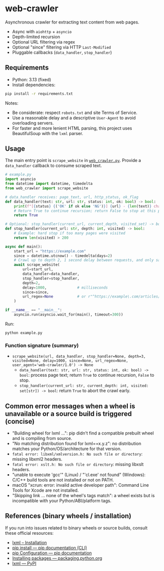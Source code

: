 # web-crawler

Asynchronous crawler for extracting text content from web pages.

- Async with `aiohttp` + `asyncio`
- Depth-limited recursion
- Optional URL filtering via regex
- Optional "since" filtering via HTTP `Last-Modified`
- Pluggable callbacks (`data_handler`, `stop_handler`)

## Requirements

- Python: 3.13 (fixed)
- Install dependencies:
```bash
pip install -r requirements.txt
```

Notes:
- Be considerate: respect `robots.txt` and site Terms of Service.
- Use a reasonable delay and a descriptive `User-Agent` to avoid overloading servers.
- For faster and more lenient HTML parsing, this project uses BeautifulSoup with the `lxml` parser.

## Usage

The main entry point is `scrape_website` in [`web_crawler.py`](web_crawler.py). Provide a `data_handler` callback to consume scraped text.

```python
# example.py
import asyncio
from datetime import datetime, timedelta
from web_crawler import scrape_website

# data_handler receives: page_text, url, http_status, ok_flag
def data_handler(text: str, url: str, status: int, ok: bool) -> bool:
    print(f"[{status} {('OK' if ok else 'NG')}] {url} - {len(text)} chars")
    # Return True to continue recursion; return False to stop at this page.
    return True

# Optional: stop_handler(current_url, current_depth, visited_set) -> bool
def stop_handler(current_url: str, depth: int, visited) -> bool:
    # Example: hard stop if too many pages were visited
    return len(visited) > 200

async def main():
    start_url = "https://example.com"
    since = datetime.utcnow() - timedelta(days=2)
    # Crawl up to depth 2, 1 second delay between requests, and only same-domain links.
    await scrape_website(
        url=start_url,
        data_handler=data_handler,
        stop_handler=stop_handler,
        depth=2,
        delay=1000,              # milliseconds
        since=since,
        url_regex=None           # or r"^https://example\.com/articles/.*$"
    )

if __name__ == "__main__":
    asyncio.run(asyncio.wait_for(main(), timeout=300))
```

Run:
```bash
python example.py
```

### Function signature (summary)

- `scrape_website(url, data_handler, stop_handler=None, depth=3, visited=None, delay=1000, since=None, url_regex=None, user_agent='web-crawler/1.0') -> None`
  - `data_handler(text: str, url: str, status: int, ok: bool) -> bool`: process page text; return `True` to continue recursion, `False` to stop.
  - `stop_handler(current_url: str, current_depth: int, visited: set[str]) -> bool`: return `True` to abort the crawl early.

## Common error messages when a wheel is unavailable or a source build is triggered (concise)

- "Building wheel for lxml …": pip didn't find a compatible prebuilt wheel and is compiling from source.
- "No matching distribution found for lxml==x.y.z": no distribution matches your Python/OS/architecture for that version.
- `fatal error: libxml/xmlversion.h: No such file or directory`: missing libxml2 headers.
- `fatal error: xslt.h: No such file or directory`: missing libxslt headers.
- "unable to execute 'gcc'" (Linux) / "'cl.exe' not found" (Windows): C/C++ build tools are not installed or not on PATH.
- macOS "xcrun: error: invalid active developer path": Command Line Tools for Xcode are not installed.
- "Skipping link … none of the wheel's tags match": a wheel exists but is incompatible with your Python/ABI/platform tags.

## References (binary wheels / installation)

If you run into issues related to binary wheels or source builds, consult these official resources:

- [lxml – Installation](https://lxml.de/installation.html)
- [pip install — pip documentation (CLI)](https://pip.pypa.io/en/stable/cli/pip_install/)
- [pip Configuration — pip documentation](https://pip.pypa.io/en/stable/topics/configuration/)
- [Installing packages — packaging.python.org](https://packaging.python.org/en/latest/tutorials/installing-packages/)
- [lxml — PyPI](https://pypi.org/project/lxml/)
